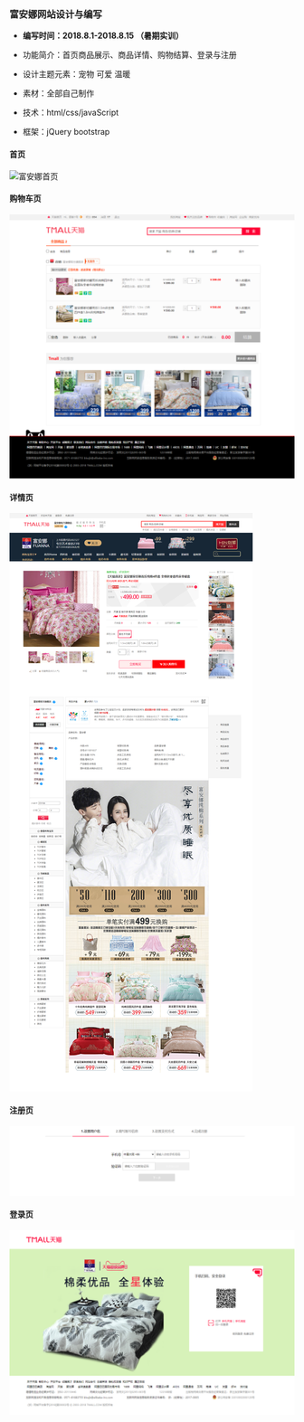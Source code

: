 ### 富安娜网站设计与编写



- **编写时间：2018.8.1-2018.8.15 （暑期实训）**

- 功能简介：首页商品展示、商品详情、购物结算、登录与注册

- 设计主题元素：宠物 可爱 温暖

- 素材：全部自己制作

- 技术：html/css/javaScript 

- 框架：jQuery bootstrap

  

  

#### 首页

![富安娜首页](./screenshot/富安娜首页.png)



#### 购物车页

![购物车页](.\screenshot\购物车页.png)

#### 详情页

![详情页](.\screenshot\详情页.png)

#### 注册页

![image-20211108222724442](.\screenshot\image-20211108222724442.png)







#### 登录页

![image-20211108222436417](.\screenshot\image-20211108222436417.png)
